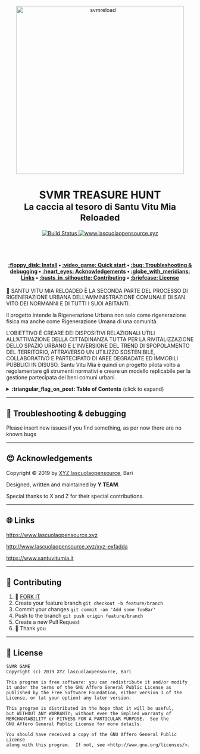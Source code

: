 <p align="center">
  <a href="https://www.dyne.org">
    <img alt="svmreload" src="http://www.lascuolaopensource.xyz/content/2-xyz-exfadda/svmreload.jpg" width="450" />
  </a>
</p>

<h1 align="center">
  SVMR TREASURE HUNT</br>
  <sub>La caccia al tesoro di Santu Vitu Mia Reloaded</sub>
</h1>
  
<p align="center">
  <a href="https://travis-ci.com/DECODEproject/{project_name}">
    <img src="https://travis-ci.com/DECODEproject/{project_name}.svg?branch=master" alt="Build Status">
  </a>
  <a href="https://dyne.org">
    <img src="https://img.shields.io/badge/%3C%2F%3E%20with%20%E2%9D%A4%20by-SOS-red.svg" alt="www.lascuolaopensource.xyz">
  </a>
</p>

<br><br>

<h4 align="center">
  <a href="#floppy_disk-install">:floppy_disk: Install</a>
  <span> • </span>
  <a href="#video_game-quick-start">:video_game: Quick start</a>
  <span> • </span>
  <a href="#bug-troubleshooting--debugging">:bug: Troubleshooting & debugging</a>
  <span> • </span>
  <a href="#heart_eyes-acknowledgements">:heart_eyes: Acknowledgements</a>
  <span> • </span>
  <a href="#globe_with_meridians-links">:globe_with_meridians: Links</a>
  <span> • </span>
  <a href="#busts_in_silhouette-contributing">:busts_in_silhouette: Contributing</a>
  <span> • </span>
  <a href="#briefcase-license">:briefcase: License</a>
</h4>


:construction: SANTU VITU MIA RELOADED È LA SECONDA PARTE DEL PROCESSO DI RIGENERAZIONE URBANA DELL’AMMINISTRAZIONE COMUNALE DI SAN VITO DEI NORMANNI E DI TUTTI I SUOI ABITANTI.

Il progetto intende la Rigenerazione Urbana non solo come rigenerazione fisica ma anche come Rigenerazione Umana di una comunità.

L’OBIETTIVO È CREARE DEI DISPOSITIVI RELAZIONALI UTILI ALL’ATTIVAZIONE DELLA CITTADINANZA TUTTA PER LA RIVITALIZZAZIONE DELLO SPAZIO URBANO E L’INVERSIONE DEL TREND DI SPOPOLAMENTO DEL TERRITORIO, ATTRAVERSO UN UTILIZZO SOSTENIBILE, COLLABORATIVO E PARTECIPATO DI AREE DEGRADATE ED IMMOBILI PUBBLICI IN DISUSO.
Santu Vitu Mia è quindi un progetto pilota volto a regolamentare gli strumenti normativi e creare un modello replicabile per la gestione partecipata dei beni comuni urbani.


<details>
 <summary><strong>:triangular_flag_on_post: Table of Contents</strong> (click to expand)</summary>

* [Troubleshooting & debugging](#bug-troubleshooting--debugging)
* [Acknowledgements](#heart_eyes-acknowledgements)
* [Links](#globe_with_meridians-links)
* [Contributing](#busts_in_silhouette-contributing)
* [License](#briefcase-license)
</details>

***
## :bug: Troubleshooting & debugging

Please insert new issues if you find something, as per now there are no known bugs

***
## :heart_eyes: Acknowledgements

Copyright :copyright: 2019 by [XYZ lascuolaopensource](https://www.lascuolaopensource.xyz), Bari

Designed, written and maintained by **Y TEAM**.

Special thanks to X and Z for their special contributions.


***
## :globe_with_meridians: Links

https://www.lascuolaopensource.xyz

http://www.lascuolaopensource.xyz/xyz-exfadda

https://www.santuvitumia.it


***
## :busts_in_silhouette: Contributing

1.  :twisted_rightwards_arrows: [FORK IT](../../fork)
2.  Create your feature branch `git checkout -b feature/branch`
3.  Commit your changes `git commit -am 'Add some fooBar'`
4.  Push to the branch `git push origin feature/branch`
5.  Create a new Pull Request
6.  :pray: Thank you


***
## :briefcase: License
    SVMR GAME
    Copyright (c) 2019 XYZ lascuolaopensource, Bari

    This program is free software: you can redistribute it and/or modify
    it under the terms of the GNU Affero General Public License as
    published by the Free Software Foundation, either version 3 of the
    License, or (at your option) any later version.

    This program is distributed in the hope that it will be useful,
    but WITHOUT ANY WARRANTY; without even the implied warranty of
    MERCHANTABILITY or FITNESS FOR A PARTICULAR PURPOSE.  See the
    GNU Affero General Public License for more details.

    You should have received a copy of the GNU Affero General Public License
    along with this program.  If not, see <http://www.gnu.org/licenses/>.
